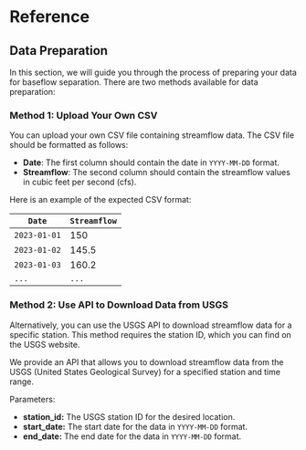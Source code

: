 # Reference

## Data Preparation

In this section, we will guide you through the process of preparing your data for baseflow separation. There are two methods available for data preparation:

### Method 1: Upload Your Own CSV

You can upload your own CSV file containing streamflow data. The CSV file should be formatted as follows:

- **Date**: The first column should contain the date in `YYYY-MM-DD` format.
- **Streamflow**: The second column should contain the streamflow values in cubic feet per second (cfs).

Here is an example of the expected CSV format:

| `Date`      | `Streamflow`                          |
| ----------- | ------------------------------------ |
| `2023-01-01`      | 150      |
| `2023-01-02`| 145.5 |
| `2023-01-03`| 160.2 |
| `...`| `...` |


### Method 2: Use API to Download Data from USGS
Alternatively, you can use the USGS API to download streamflow data for a specific station. This method requires the station ID, which you can find on the USGS website.

We provide an API that allows you to download streamflow data from the USGS (United States Geological Survey) for a specified station and time range.

Parameters:

- **station_id:** The USGS station ID for the desired location.
- **start_date:** The start date for the data in `YYYY-MM-DD` format.
- **end_date:** The end date for the data in `YYYY-MM-DD` format.